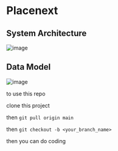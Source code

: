 # Placenext

## System Architecture

![image](https://github.com/user-attachments/assets/a911dd3d-899f-4ad4-bf97-b88eff415fca)

## Data Model

![image](https://github.com/user-attachments/assets/89c1a08d-45d7-4420-89b7-dc837d45a673)

to use this repo

clone this project

then
`git pull origin main`

then
`git checkout -b <your_branch_name>`

then you can do coding
